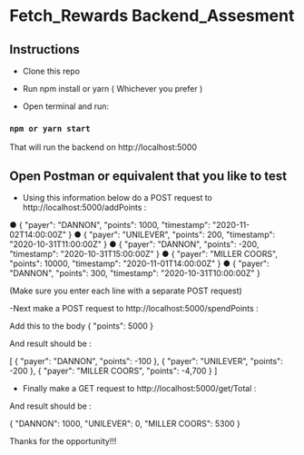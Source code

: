 # Fetch_Rewards Backend_Assesment

## Instructions

- Clone this repo

- Run npm install or yarn ( Whichever you prefer )

- Open terminal and run:

### `npm or yarn start`

That will run the backend on http://localhost:5000

## Open Postman or equivalent that you like to test

- Using this information below do a POST request to http://localhost:5000/addPoints :

● { "payer": "DANNON", "points": 1000, "timestamp": "2020-11-02T14:00:00Z" }
● { "payer": "UNILEVER", "points": 200, "timestamp": "2020-10-31T11:00:00Z" }
● { "payer": "DANNON", "points": -200, "timestamp": "2020-10-31T15:00:00Z" }
● { "payer": "MILLER COORS", "points": 10000, "timestamp": "2020-11-01T14:00:00Z" }
● { "payer": "DANNON", "points": 300, "timestamp": "2020-10-31T10:00:00Z" }

(Make sure you enter each line with a separate POST request)

-Next make a POST request to http://localhost:5000/spendPoints :

 Add this to the body { "points": 5000 }

 And result should be :

[
{ "payer": "DANNON", "points": -100 },
{ "payer": "UNILEVER", "points": -200 },
{ "payer": "MILLER COORS", "points": -4,700 }
]

- Finally make a GET request to http://localhost:5000/get/Total :

And result should be :

{
"DANNON": 1000,
"UNILEVER": 0,
"MILLER COORS": 5300
}



Thanks for the opportunity!!!
